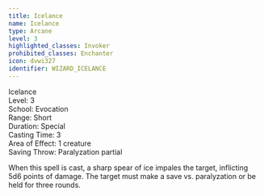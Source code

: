 ```yaml
---
title: Icelance
name: Icelance
type: Arcane
level: 3
highlighted_classes: Invoker
prohibited_classes: Enchanter
icon: dvwi327
identifier: WIZARD_ICELANCE
---
```

Icelance  
Level: 3  
School: Evocation  
Range: Short  
Duration: Special  
Casting Time: 3  
Area of Effect: 1 creature  
Saving Throw: Paralyzation partial  
  
When this spell is cast, a sharp spear of ice impales the target, inflicting 5d6 points of damage. The target must make a save vs. paralyzation or be held for three rounds.  
